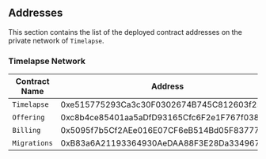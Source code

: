 ## Addresses

This section contains the list of the deployed contract addresses on the private network of `Timelapse`.

### Timelapse Network

| Contract Name | Address                                    |
| ------------- | ------------------------------------------ |
| `Timelapse`   | 0xe515775293Ca3c30F0302674B745C812603f254D |
| `Offering`    | 0xc8b4ce85401aa5aDfD93165Cfc6F2e1F767f038C |
| `Billing`     | 0x5095f7b5Cf2AEe016E07CF6eB514Bd05F83777c0 |
| `Migrations`  | 0xB83a6A21193364930AeDAA88F3E28Da334967F6d |
